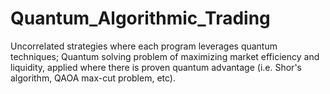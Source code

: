 # Quantum_Algorithmic_Trading
Uncorrelated strategies where each program leverages quantum techniques; Quantum solving problem of maximizing market efficiency and liquidity, applied where there is proven quantum advantage (i.e. Shor's algorithm, QAOA max-cut problem, etc).
